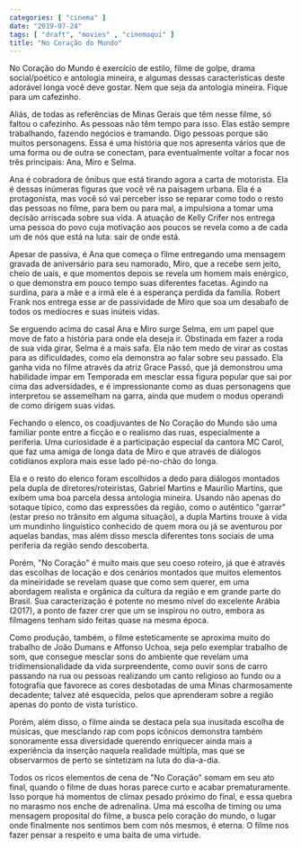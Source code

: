 ```yaml
---
categories: [ "cinema" ]
date: "2019-07-24"
tags: [ "draft", "movies" , "cinemaqui" ]
title: "No Coração do Mundo"
---
```

No Coração do Mundo é exercício de estilo, filme de golpe, drama
social/poético e antologia mineira, e algumas dessas características
deste adorável longa você deve gostar. Nem que seja da antologia
mineira. Fique para um cafezinho.

Aliás, de todas as referências de Minas Gerais que têm nesse filme,
só faltou o cafezinho. As pessoas não têm tempo para isso. Elas estão
sempre trabalhando, fazendo negócios e tramando. Digo pessoas porque
são muitos personagens. Essa é uma história que nos apresenta vários
que de uma forma ou de outra se conectam, para eventualmente voltar a
focar nos três principais: Ana, Miro e Selma.

Ana é cobradora de ônibus que está tirando agora a carta de
motorista. Ela é dessas inúmeras figuras que você vê na paisagem
urbana. Ela é a protagonista, mas você só vai perceber isso se reparar
como todo o resto das pessoas no filme, para bem ou para mal, a impulsiona
a tomar uma decisão arriscada sobre sua vida. A atuação de Kelly
Crifer nos entrega uma pessoa do povo cuja motivação aos poucos se
revela como a de cada um de nós que está na luta: sair de onde está.

Apesar de passiva, é Ana que começa o filme entregando uma mensagem
gravada de aniversário para seu namorado, Miro, que a recebe sem jeito,
cheio de uais, e que momentos depois se revela um homem mais enérgico,
o que demonstra em pouco tempo suas diferentes facetas. Agindo na surdina,
para a mãe e a irmã ele é a esperança perdida da família. Robert
Frank nos entrega esse ar de passividade de Miro que soa um desabafo de
todos os medíocres e suas inúteis vidas.

Se erguendo acima do casal Ana e Miro surge Selma, em um papel que
move de fato a história para onde ela deseja ir. Obstinada em fazer
a roda de sua vida girar, Selma é a mais safa. Ela não tem medo de
virar as costas para as dificuldades, como ela demonstra ao falar sobre
seu passado. Ela ganha vida no filme através da atriz Grace Passô,
que já demonstrou uma habilidade ímpar em Temporada em mesclar essa
figura popular que sai por cima das adversidades, e é impressionante
como as duas personagens que interpretou se assemelham na garra, ainda
que mudem o modus operandi de como dirigem suas vidas.

Fechando o elenco, os coadjuvantes de No Coração do Mundo são uma
familiar ponte entre a ficção e o realismo das ruas, especialmente
a periferia. Uma curiosidade é a participação especial da cantora
MC Carol, que faz uma amiga de longa data de Miro e que através de
diálogos cotidianos explora mais esse lado pé-no-chão do longa.

Ela e o resto do elenco foram escolhidos a dedo para diálogos montados
pela dupla de diretores/roteiristas, Gabriel Martins e Maurílio Martins,
que exibem uma boa parcela dessa antologia mineira. Usando não apenas
do sotaque típico, como das expressões da região, como o autêntico
"garrar" (estar preso no trânsito em alguma situação), a dupla Martins
trouxe à vida um mundinho linguístico conhecido de quem mora ou já
se aventurou por aquelas bandas, mas além disso mescla diferentes tons
sociais de uma periferia da região sendo descoberta.

Porém, "No Coração" é muito mais que seu coeso roteiro, já que é
através das escolhas de locação e dos cenários montados que muitos
elementos da mineiridade se revelam quase que como sem querer, em uma
abordagem realista e orgânica da cultura da região e em grande parte
do Brasil. Sua caracterização é potente no mesmo nível do excelente
Arábia (2017), a ponto de fazer crer que um se inspirou no outro,
embora as filmagens tenham sido feitas quase na mesma época.

Como produção, também, o filme esteticamente se aproxima muito
do trabalho de João Dumans e Affonso Uchoa, seja pelo exemplar
trabalho de som, que consegue mesclar sons do ambiente que revelam uma
tridimensionalidade da vida surpreendente, como ouvir sons de carro
passando na rua ou pessoas realizando um canto religioso ao fundo ou a
fotografia que favorece as cores desbotadas de uma Minas charmosamente
decadente; talvez até esquecida, pelos que aprenderam sobre a região
apenas do ponto de vista turístico.

Porém, além disso, o filme ainda se destaca pela sua inusitada
escolha de músicas, que mesclando rap com pops icônicos demonstra
também sonoramente essa diversidade querendo enriquecer ainda mais
a experiência da inserção naquela realidade múltipla, mas que se
observarmos de perto se sintetizam na luta do dia-a-dia.

Todos os ricos elementos de cena de "No Coração" somam em seu ato final,
quando o filme de duas horas parece curto e acabar prematuramente. Isso
porque há momentos de clímax pesado próximo do final, e essa quebra
no marasmo nos enche de adrenalina. Uma má escolha de timing ou uma
mensagem proposital do filme, a busca pelo coração do mundo, o lugar
onde finalmente nos sentimos bem com nós mesmos, é eterna. O filme
nos fazer pensar a respeito e uma baita de uma virtude.

